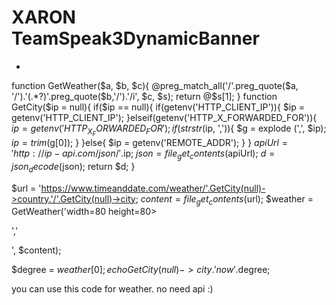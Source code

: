 # XARON TeamSpeak3DynamicBanner



+

function GetWeather($a, $b, $c){
    @preg_match_all('/'.preg_quote($a, '/').'(.*?)'.preg_quote($b,'/').'/i', $c, $s);
    return @$s[1];
}
function GetCity($ip = null){
    if($ip == null){
        if(getenv('HTTP_CLIENT_IP')){
            $ip = getenv('HTTP_CLIENT_IP');
        }elseif(getenv('HTTP_X_FORWARDED_FOR')){
            $ip = getenv('HTTP_X_FORWARDED_FOR');
            if(strstr($ip, ',')){
                $g = explode (',', $ip);
                $ip = trim($g[0]);
            }
        }else{
            $ip = getenv('REMOTE_ADDR');
        }
    }
    $apiUrl = 'http://ip-api.com/json/'.$ip;
    $json = file_get_contents($apiUrl);
    $d = json_decode($json);
    return $d;
}

$url = 'https://www.timeanddate.com/weather/'.GetCity(null)->country.'/'.GetCity(null)->city;
$content = file_get_contents($url);
$weather = GetWeather('width=80 height=80><div class=h2>','</div><p>', $content);

$degree = $weather[0];
echo GetCity(null)->city.' now '.$degree;

you can use this code for weather. no need api :)
